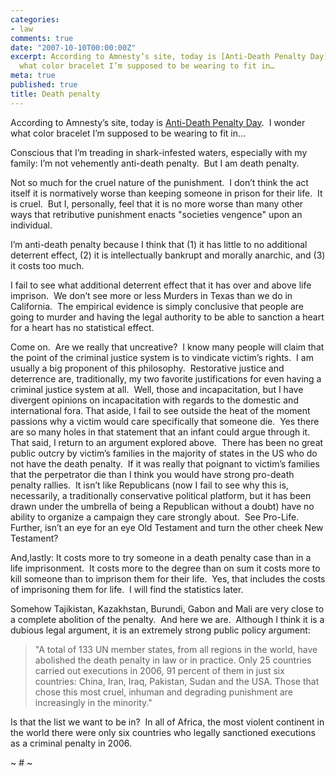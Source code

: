```yaml
---
categories:
- law
comments: true
date: "2007-10-10T00:00:00Z"
excerpt: According to Amnesty’s site, today is [Anti-Death Penalty Day][1].  I wonder
  what color bracelet I’m supposed to be wearing to fit in…
meta: true
published: true
title: Death penalty
---
```


According to Amnesty’s site, today is [Anti-Death Penalty Day][1].  I wonder what color bracelet I’m supposed to be wearing to fit in…

 [1]: http://www.amnestyusa.org/document.php?lang=e&id=ENGPOL300242007

Conscious that I’m treading in shark-infested waters, especially with my family: I’m not vehemently anti-death penalty.  But I am death penalty.  

Not so much for the cruel nature of the punishment.  I don’t think the act itself it is normatively worse than keeping someone in prison for their life.  It is cruel.  But I, personally, feel that it is no more worse than many other ways that retributive punishment enacts "societies vengence" upon an individual.  

I’m anti-death penalty because I think that (1) it has little to no additional deterrent effect, (2) it is intellectually bankrupt and morally anarchic, and (3) it costs too much.  

I fail to see what additional deterrent effect that it has over and above life imprison.  We don’t see more or less Murders in Texas than we do in California.  The empirical evidence is simply conclusive that people are going to murder and having the legal authority to be able to sanction a heart for a heart has no statistical effect.

Come on.  Are we really that uncreative?  I know many people will claim that the point of the criminal justice system is to vindicate victim’s rights.  I am usually a big proponent of this philosophy.  Restorative justice and deterrence are, traditionally, my two favorite justifications for even having a criminal justice system at all.  Well, those and incapacitation, but I have divergent opinions on incapacitation with regards to the domestic and international fora. That aside, I fail to see outside the heat of the moment passions why a victim would care specifically that someone die.  Yes there are so many holes in that statement that an infant could argue through it.  That said, I return to an argument explored above.  There has been no great public outcry by victim’s families in the majority of states in the US who do not have the death penalty.  If it was really that poignant to victim’s families that the perpetrator die than I think you would have strong pro-death penalty rallies.  It isn’t like Republicans (now I fail to see why this is, necessarily, a traditionally conservative political platform, but it has been drawn under the umbrella of being a Republican without a doubt) have no ability to organize a campaign they care strongly about.  See Pro-Life.  Further, isn’t an eye for an eye Old Testament and turn the other cheek New Testament?    

And,lastly: It costs more to try someone in a death penalty case than in a life imprisonment.  It costs more to the degree than on sum it costs more to kill someone than to imprison them for their life.  Yes, that includes the costs of imprisoning them for life.  I will find the statistics later.  

Somehow Tajikistan, Kazakhstan, Burundi, Gabon and Mali are very close to a complete abolition of the penalty.  And here we are.  Although I think it is a dubious legal argument, it is an extremely strong public policy argument:  

> "A total of 133 UN member states, from all regions in the world, have  
> abolished the death penalty in law or in practice. Only 25 countries  
> carried out executions in 2006, 91 percent of them in just six  
> countries: China, Iran, Iraq, Pakistan, Sudan and the USA. Those that  
> chose this most cruel, inhuman and degrading punishment are  
> increasingly in the minority."

Is that the list we want to be in?  In all of Africa, the most violent continent in the world there were only six countries who legally sanctioned executions as a criminal penalty in 2006.  

~ # ~